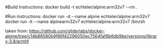 #Build Instructions:
docker build -t echteler/alpine:arm32v7 --rm .

#Run instructions:
docker run -d --name alpine echteler/alpine:arm32v7
docker run -it --name alpinearm32v7 echteler/alpine:arm32v7 /bin/sh



taken from: https://github.com/gliderlabs/docker-alpine/tree/c14b86580b9f86f42296050ec7564faf6b6db9be/versions/library-3.8/armhf

